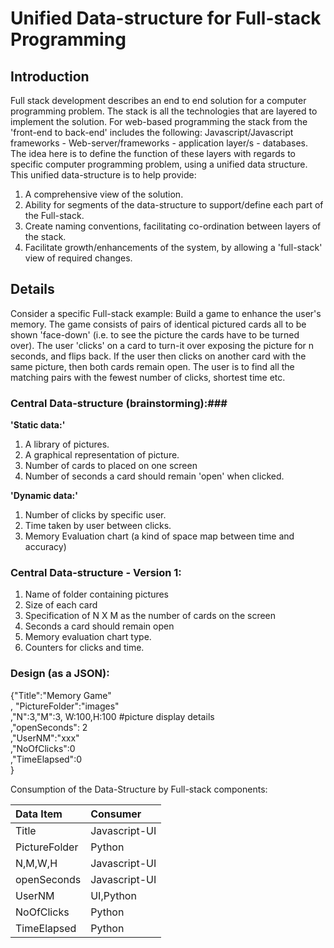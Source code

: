 # Unified Data-structure for Full-stack Programming
## Introduction
Full stack development describes an end to end solution for a computer programming problem. The stack is all the technologies that are layered to implement the solution. For web-based programming the stack from the 'front-end to back-end' includes the following:
Javascript/Javascript frameworks - Web-server/frameworks - application layer/s - databases.
The idea here is to define the function of these layers with regards to specific computer programming problem, using a unified data structure. This unified data-structure is to help provide:

1. A comprehensive view of the solution.
2. Ability for segments of the data-structure to support/define each part of the Full-stack.
3. Create naming conventions, facilitating co-ordination between layers of the stack.
4. Facilitate growth/enhancements of the system, by allowing a 'full-stack' view of required changes.

## Details

Consider a specific Full-stack example:
Build a game to enhance the user's memory. The game consists of pairs of identical pictured cards all to be shown 'face-down' (i.e. to see the picture the cards have to be turned over).  The user 'clicks' on a card to turn-it over exposing the picture  for n seconds, and flips back. If the user then clicks on another card with the same picture, then both cards remain open. The user is to find all the matching pairs with the fewest number of clicks, shortest time etc.

### Central Data-structure (brainstorming):###
**'Static data:'**
1. A library of pictures.
2. A graphical representation of picture.
3. Number of cards to placed on one screen
4. Number of seconds a card should remain 'open' when clicked.  

**'Dynamic data:'**
1. Number of clicks by specific user.
2. Time taken by user between clicks.
3. Memory Evaluation chart (a kind of space map between time and accuracy)

### Central Data-structure - Version 1: ###

1. Name of folder containing pictures
2. Size of each card
3. Specification of N X M as the number of cards on the screen
4. Seconds a card should remain open
5. Memory evaluation chart type.
6. Counters for clicks and time.

### Design (as a JSON): ###
{"Title":"Memory Game"  
, "PictureFolder":"images"  
,"N":3,"M":3, W:100,H:100 #picture display details  
,"openSeconds": 2  
,"UserNM":"xxx"  
,"NoOfClicks":0  
,"TimeElapsed":0  
}

Consumption of the Data-Structure by Full-stack components:  

| Data Item     | Consumer     |
| :------------- | :------------- |
| Title       | Javascript-UI      |
|PictureFolder  | Python|
|N,M,W,H | Javascript-UI|
|openSeconds  | Javascript-UI|
|UserNM  | UI,Python|
|NoOfClicks  | Python|
|TimeElapsed  | Python|
